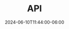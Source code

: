 ---
weight: 400
title: "API"
description: ""
icon: "api"
date: "2024-06-10T11:44:00-06:00"
lastmod: "2024-06-10T11:44:00-06:00"
draft: false
---